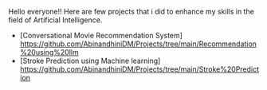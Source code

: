 Hello everyone!!
Here are few projects that i did to enhance my skills in the field of Artificial Intelligence.
- [Conversational Movie Recommendation System] https://github.com/AbinandhiniDM/Projects/tree/main/Recommendation%20using%20llm
- [Stroke Prediction using Machine learning] https://github.com/AbinandhiniDM/Projects/tree/main/Stroke%20Prediction
